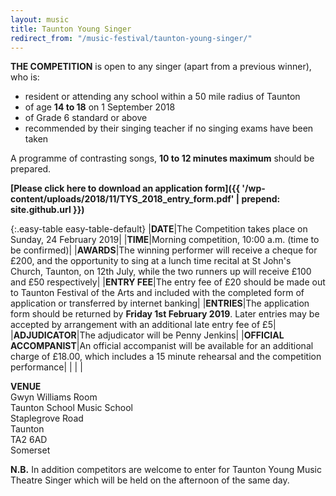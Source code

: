 ```yaml
---
layout: music
title: Taunton Young Singer
redirect_from: "/music-festival/taunton-young-singer/"
---
```


**THE COMPETITION** is open to any singer (apart from a previous winner), who is:

- resident or attending any school within a 50 mile radius of Taunton
- of age **14 to 18** on 1 September 2018
- of Grade 6 standard or above
- recommended by their singing teacher if no singing exams have been taken


A programme of contrasting songs, **10 to 12 minutes maximum** should be prepared.

**[Please click here to download an application form]({{ '/wp-content/uploads/2018/11/TYS_2018_entry_form.pdf' | prepend: site.github.url }})**

{:.easy-table easy-table-default}
|**DATE**|The Competition takes place on Sunday, 24 February 2019|
|**TIME**|Morning competition, 10:00 a.m. (time to be confirmed)|
|**AWARDS**|The winning performer will receive a cheque for £200, and the opportunity to sing at a lunch time recital at St John's Church, Taunton, on 12th July, while the two runners up will receive £100 and £50 respectively|
|**ENTRY FEE**|The entry fee of £20 should be made out to Taunton Festival of the Arts and included with the completed form of application or transferred by internet banking|
|**ENTRIES**|The application form should be returned by **Friday 1st February 2019**. Later entries may be accepted by arrangement with an additional late entry fee of £5|
|**ADJUDICATOR**|The adjudicator will be Penny Jenkins|
|**OFFICIAL ACCOMPANIST**|An official accompanist will be available for an additional charge of £18.00, which includes a 15 minute rehearsal and the competition performance|
| | |

**VENUE**  
Gwyn Williams Room  
Taunton School Music School  
Staplegrove Road  
Taunton  
TA2 6AD  
Somerset

**N.B.** In addition competitors are welcome to enter for Taunton Young Music Theatre Singer which will be held on the afternoon of the same day.